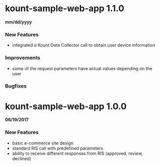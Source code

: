 kount-sample-web-app 1.1.0
==========================
**mm/dd/yyyy**

### New Features
* integrated a Kount Data Collector call to obtain user device information

### Improvements
* some of the request parameters have actual values depending on the user

### Bugfixes


kount-sample-web-app 1.0.0
==========================
**06/19/2017**

### New Features
* basic e-commerce site design
* standard RIS call with predefined parameters
* ability to receive different responses from RIS (approved, review, declined)
